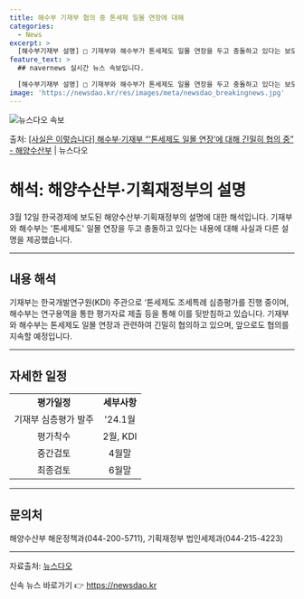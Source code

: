 ```yaml
---
title: 해수부 기재부 협의 중 톤세제 일몰 연장에 대해
categories:
  - News
excerpt: >
  [해수부기재부 설명] □ 기재부와 해수부가 톤세제도 일몰 연장을 두고 충돌하고 있다는 보도 내용은 사실과 다…
feature_text: >
  ## navernews 실시간 뉴스 속보입니다.

  [해수부기재부 설명] □ 기재부와 해수부가 톤세제도 일몰 연장을 두고 충돌하고 있다는 보도 내용은 사실과 다…
image: 'https://newsdao.kr/res/images/meta/newsdao_breakingnews.jpg'
---
```


![뉴스다오 속보](https://newsdao.kr/res/images/meta/newsdao_breakingnews.jpg)

<p>출처: <a href="https://newsdao.kr/3336" rel="dofollow">[사실은 이렇습니다] 해수부·기재부 “‘톤세제도 일몰 연장’에 대해 긴밀히 협의 중” - 해양수산부</a> | 뉴스다오</p>

<h1 data-ke-size="size26">해석: 해양수산부·기획재정부의 설명</h1>
<p data-ke-size="size16">3월 12일 한국경제에 보도된 해양수산부·기획재정부의 설명에 대한 해석입니다. 기재부와 해수부는 '톤세제도' 일몰 연장을 두고 충돌하고 있다는 내용에 대해 사실과 다른 설명을 제공했습니다.</p>

<hr>

<h2 data-ke-size="size24">내용 해석</h2>
<p data-ke-size="size16">기재부는 한국개발연구원(KDI) 주관으로 ‘톤세제도 조세특례 심층평가를 진행 중이며, 해수부는 연구용역을 통한 평가자료 제출 등을 통해 이를 뒷받침하고 있습니다. 기재부와 해수부는 톤세제도 일몰 연장과 관련하여 긴밀히 협의하고 있으며, 앞으로도 협의를 지속할 예정입니다.</p>

<hr>

<h2 data-ke-size="size24">자세한 일정</h2>
<table>
  <tr>
    <td style="text-align: center; height: 17px;"><b>평가일정</b></td>
    <td style="text-align: center; height: 17px;"><b>세부사항</b></td>
  </tr>
  <tr>
    <td style="text-align: center; height: 17px;">기재부 심층평가 발주</td>
    <td style="text-align: center; height: 17px;">'24.1월</td>
  </tr>
  <tr>
    <td style="text-align: center; height: 17px;">평가착수</td>
    <td style="text-align: center; height: 17px;">2월, KDI</td>
  </tr>
  <tr>
    <td style="text-align: center; height: 17px;">중간검토</td>
    <td style="text-align: center; height: 17px;">4월말</td>
  </tr>
  <tr>
    <td style="text-align: center; height: 17px;">최종검토</td>
    <td style="text-align: center; height: 17px;">6월말</td>
  </tr>
</table>

<hr>

<h2 data-ke-size="size24">문의처</h2>
<p data-ke-size="size16">해양수산부 해운정책과(044-200-5711), 기획재정부 법인세제과(044-215-4223)</p>

<hr>

<p data-ke-size="size16">자료출처: <a href="https://newsdao.kr/3336">뉴스다오</a></p> 

신속 뉴스 바로가기 👉 <a href="https://newsdao.kr" rel="dofollow">https://newsdao.kr</a>


